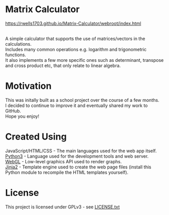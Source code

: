 # Matrix Calculator

https://rwells1703.github.io/Matrix-Calculator/webroot/index.html
<br />
<br />

A simple calculator that supports the use of matrices/vectors in the calculations.
<br />
Includes many common operations e.g. logarithm and trigonometric functions.
<br />
It also implements a few more specific ones such as determinant, transpose and cross product etc, that only relate to linear algebra.
<br />


# Motivation

This was initally built as a school project over the course of a few months.
<br />
I decided to continue to improve it and eventually shared my work to GitHub.
<br />
Hope you enjoy!
<br />

# Created Using

JavaScript/HTML/CSS - The main languages used for the web app itself.
<br />
[Python3](https://www.python.org) - Language used for the development tools and web server.
<br />
[WebGL](https://www.khronos.org/webgl) - Low-level graphics API used to render graphs.
<br />
[Jinja2](https://jinja.palletsprojects.com) - Template engine used to create the web page files (install this Python module to recompile the HTML templates yourself).
<br />


# License

This project is licensed under GPLv3 - see [LICENSE.txt](LICENSE.txt)
<br />